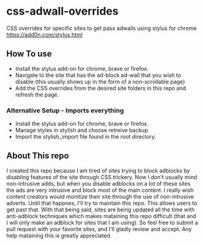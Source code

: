 # css-adwall-overrides
CSS overrides for specific sites to get pass adwalls using stylus for chrome https://add0n.com/stylus.html

## How To use

- Install the stylus add-on for chrome, brave or firefox. 
- Navigate to the site that has the ad-block ad-wall that you wish to disable (this usually shows up in the form of a non-scrollable page) 
- Add the CSS overrides from the desired site folders in this repo and refresh the page.
  
### Alternative Setup - Imports everything
- Install the stylus add-on for chrome, brave or firefox.
- Manage styles in stylish and choose retreive backup
- Import the stylish_import file found in the root directory. 

## About This repo 
I created this repo because I am tired of sites trying to block adblocks by disabling features of the site through CSS trickery. Now I don't usually mind non-intrusive adds, but when you disable adblocks on a lot of these sites the ads are very intrusive and block most of the main content. I really wish content creators would monitize their site through the use of non-intrusive adverts. Until that happnes, I'll try to maintain this repo. This allows users to get past that. With that being said, sites are being updated all the time with anti-adblock techniques which makes mataining this repo difficult (that and I will only make an adblock for sites that I am using). So feel free to submit a pull request with your favorite sites, and I'll gladly review and accept. Any help mataining this is greatly appreciated. 


